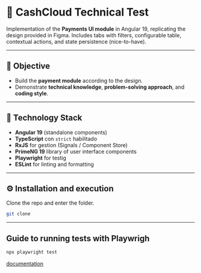 # 💜 CashCloud Technical Test

Implementation of the **Payments UI module** in Angular 19, replicating the design provided in Figma.
Includes tabs with filters, configurable table, contextual actions, and state persistence (nice-to-have).

---

## 🎯  Objective
- Build the **payment module** according to the design.
- Demonstrate **technical knowledge**, **problem-solving approach**, and **coding style**.

---

## 🚀 Technology Stack
- **Angular 19** (standalone components)
- **TypeScript** con `strict` habilitado
- **RxJS** for gestion (Signals / Component Store)
- **PrimeNG 19** library of user interface components
- **Playwright** for testig 
- **ESLint** for linting and formatting

---

## ⚙️ Installation and execution

Clone the repo and enter the folder.

```bash
git clone 
```
---

## Guide to running tests with Playwrigh
```bash
npx playwright test
```
[documentation](https://playwright.dev/docs/intro)
